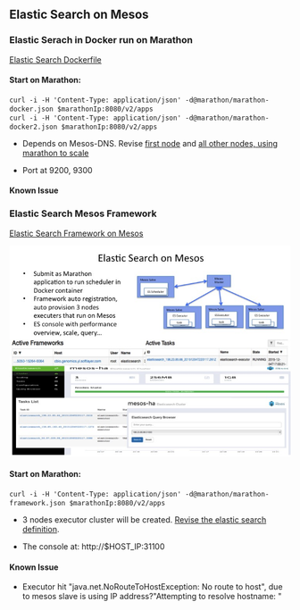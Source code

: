## Elastic Search on Mesos 

### Elastic Serach in Docker run on Marathon

[Elastic Search Dockerfile](https://github.com/docker-library/elasticsearch/tree/master/2.1)

#### Start on Marathon:

	
	curl -i -H 'Content-Type: application/json' -d@marathon/marathon-docker.json $marathonIp:8080/v2/apps
	curl -i -H 'Content-Type: application/json' -d@marathon/marathon-docker2.json $marathonIp:8080/v2/apps
	
* Depends on Mesos-DNS. Revise [first node](marathon/marathon-docker.json) and [all other nodes, using marathon to scale](marathon/marathon-docker2.json)

* Port at 9200, 9300

#### Known Issue



### Elastic Search Mesos Framework

[Elastic Search Framework on Mesos](http://mesos-elasticsearch.readthedocs.org/en/latest/)

![Image of Elastic on Mesos](../../doc/images/es_mesos.jpg)


#### Start on Marathon:
	
	curl -i -H 'Content-Type: application/json' -d@marathon/marathon-framework.json $marathonIp:8080/v2/apps
	
* 3 nodes executor cluster will be created. [Revise the elastic search definition](marathon/marathon-framework.json). 

* The console at: http://$HOST_IP:31100


#### Known Issue

* Executor hit "java.net.NoRouteToHostException: No route to host", due to mesos slave is using IP address?"Attempting to resolve hostname: "

